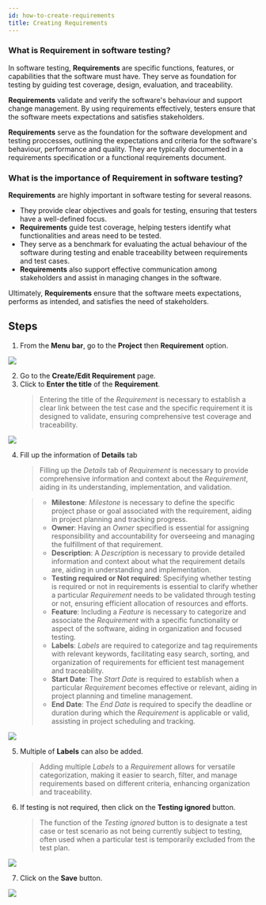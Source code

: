 ```yaml
---
id: how-to-create-requirements
title: Creating Requirements
---
```


### What is Requirement in software testing?

In software testing, **Requirements** are specific functions, features, or capabilities that the software must have. They serve as foundation for testing by guiding test coverage, design, evaluation, and traceability.  

**Requirements** validate and verify the software's behaviour and support change management. By using requirements effectively, testers ensure that the software meets expectations and satisfies stakeholders.  

**Requirements** serve as the foundation for the software development and testing proccesses, outlining the expectations and criteria for the software's behaviour, performance and quality. They are typically documented in a requirements specification or a functional requirements document.  

### What is the importance of Requirement in software testing?

**Requirements** are highly important in software testing for several reasons. 
* They provide clear objectives and goals for testing, ensuring that testers have a well-defined focus.
* **Requirements** guide test coverage, helping testers identify what functionalities and areas need to be tested.
* They serve as a benchmark for evaluating the actual behaviour of the software during testing and enable traceability between requirements and test cases.
* **Requirements** also support effective communication among stakeholders and assist in managing changes in the software.  

Ultimately, **Requirements** ensure that the software meets expectations, performs as intended, and satisfies the need of stakeholders.  

## Steps

1. From the **Menu bar**, go to the **Project** then **Requirement** option.

![](/img/how-tos/how-to-create-requirements/requirement-option.png)

2. Go to the **Create/Edit Requirement** page.
3. Click to **Enter the title** of the **Requirement**.
   > Entering the title of the *Requirement* is necessary to establish a clear link between the test case and the specific requirement it is designed to validate, ensuring comprehensive test coverage and traceability.

![](/img/how-tos/how-to-create-requirements/enter-req-title.png)

4. Fill up the information of **Details** tab  
   > Filling up the *Details* tab of *Requirement* is necessary to provide comprehensive information and context about the *Requirement*, aiding in its understanding, implementation, and validation.  

   > * **Milestone**: *Milestone* is necessary to define the specific project phase or goal associated with the requirement, aiding in project planning and tracking progress.  
   > * **Owner**: Having an *Owner* specified is essential for assigning responsibility and accountability for overseeing and managing the fulfillment of that requirement.  
   > * **Description**: A *Description* is necessary to provide detailed information and context about what the requirement details are, aiding in understanding and implementation.  
   > * **Testing required or Not required**: Specifying whether testing is required or not in requirements is essential to clarify whether a particular *Requirement* needs to be validated through testing or not, ensuring efficient allocation of resources and efforts.  
   > * **Feature**: Including a *Feature* is necessary to categorize and associate the *Requirement* with a specific functionality or aspect of the software, aiding in organization and focused testing.  
   > * **Labels**: *Labels* are required to categorize and tag requirements with relevant keywords, facilitating easy search, sorting, and organization of requirements for efficient test management and traceability.   
   > * **Start Date**: The *Start Date* is required to establish when a particular *Requirement* becomes effective or relevant, aiding in project planning and timeline management.   
   > * **End Date**: The *End Date* is required to specify the deadline or duration during which the *Requirement* is applicable or valid, assisting in project scheduling and tracking.

![](/img/how-tos/how-to-create-requirements/req-details.png)

5. Multiple of **Labels** can also be added.
   > Adding multiple *Labels* to a *Requirement* allows for versatile categorization, making it easier to search, filter, and manage requirements based on different criteria, enhancing organization and traceability.
6. If testing is not required, then click on the **Testing ignored** button.
   > The function of the *Testing ignored* button is to designate a test case or test scenario as not being currently subject to testing, often used when a particular test is temporarily excluded from the test plan.

![](/img/how-tos/how-to-create-requirements/testing-ignored.png)

7. Click on the **Save** button.

![](/img/how-tos/how-to-create-requirements/save-req.png)
